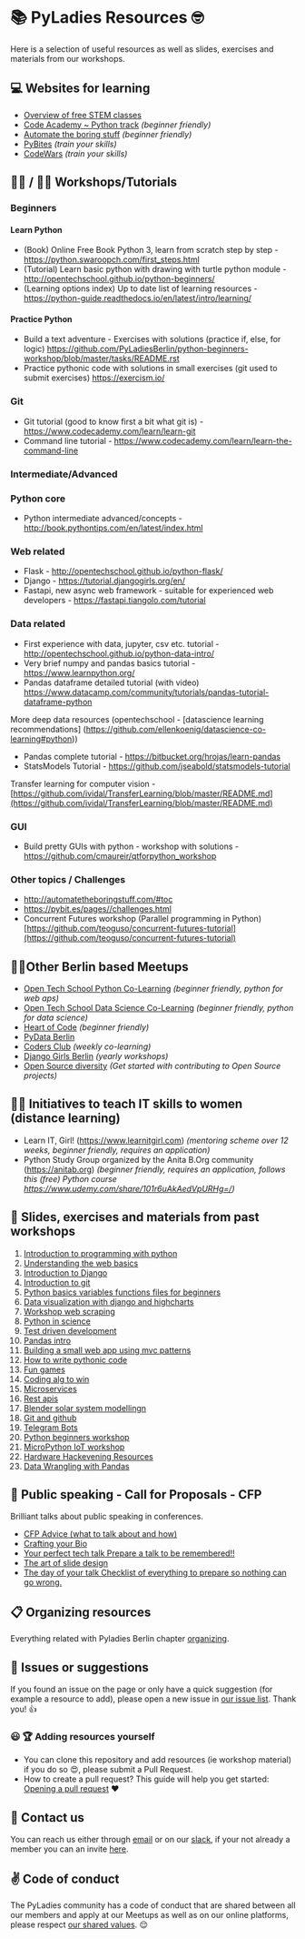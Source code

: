 # 📚 PyLadies Resources 🤓

Here is a selection of useful resources as well as slides, exercises and materials from our workshops.

## :computer: Websites for learning
* [Overview of free STEM classes](https://www.thesimpledollar.com/stem-free-computer-science-classes/)
* [Code Academy ~ Python track](https://www.codecademy.com/catalog/language/python) *(beginner friendly)*
* [Automate the boring stuff](https://automatetheboringstuff.com/) *(beginner friendly)*
* [PyBites](https://pybit.es/pages//challenges.html) *(train your skills)*
* [CodeWars](https://www.codewars.com/dashboard) *(train your skills)*

## 👩‍💻 /  👨‍💻 Workshops/Tutorials
### Beginners
#### Learn Python
* (Book) Online Free Book Python 3, learn from scratch step by step - https://python.swaroopch.com/first_steps.html
* (Tutorial) Learn basic python with drawing with turtle python module - http://opentechschool.github.io/python-beginners/
* (Learning options index) Up to date list of learning resources - https://python-guide.readthedocs.io/en/latest/intro/learning/

#### Practice Python
* Build a text adventure - Exercises with solutions (practice if, else, for logic) https://github.com/PyLadiesBerlin/python-beginners-workshop/blob/master/tasks/README.rst
* Practice pythonic code with solutions in small exercises (git used to submit exercises)  https://exercism.io/

### Git
* Git tutorial (good to know first a bit what git is) - https://www.codecademy.com/learn/learn-git
* Command line tutorial - https://www.codecademy.com/learn/learn-the-command-line

### Intermediate/Advanced

### Python core
* Python intermediate advanced/concepts - http://book.pythontips.com/en/latest/index.html

### Web related
- Flask - http://opentechschool.github.io/python-flask/
- Django - https://tutorial.djangogirls.org/en/
- Fastapi, new async web framework - suitable for experienced web developers - https://fastapi.tiangolo.com/tutorial

### Data related
- First experience with data, jupyter, csv etc. tutorial - http://opentechschool.github.io/python-data-intro/
- Very brief numpy and pandas basics tutorial - https://www.learnpython.org/
- Pandas dataframe detailed tutorial (with video) https://www.datacamp.com/community/tutorials/pandas-tutorial-dataframe-python

More deep data resources (opentechschool - [datascience learning recommendations] (https://github.com/ellenkoenig/datascience-co-learning#python))
- Pandas complete tutorial - https://bitbucket.org/hrojas/learn-pandas
- StatsModels Tutorial - https://github.com/jseabold/statsmodels-tutorial

Transfer learning for computer vision - [https://github.com/ividal/TransferLearning/blob/master/README.md](https://github.com/ividal/TransferLearning/blob/master/README.md)

### GUI
- Build pretty GUIs with python - workshop with solutions - https://github.com/cmaureir/qtforpython_workshop

### Other topics / Challenges
- http://automatetheboringstuff.com/#toc
- https://pybit.es/pages//challenges.html
- Concurrent Futures workshop (Parallel programming in Python) [https://github.com/teoguso/concurrent-futures-tutorial](https://github.com/teoguso/concurrent-futures-tutorial)

## 👩‍💻Other Berlin based Meetups
- [Open Tech School Python Co-Learning](https://www.meetup.com/opentechschool-berlin/) *(beginner friendly, python for web aps)*
- [Open Tech School Data Science Co-Learning](https://www.meetup.com/opentechschool-berlin/) *(beginner friendly, python for data science)*
- [Heart of Code](http://heartofcode.org/) *(beginner friendly)*
- [PyData Berlin](https://www.meetup.com/PyData-Berlin/)
- [Coders Club](https://www.facebook.com/groups/1968788209862149/?multi_permalinks=2151482021592766&notif_id=1535578255867282&notif_t=group_activity) *(weekly co-learning)*
- [Django Girls Berlin](https://djangogirls.org/berlin/) *(yearly workshops)*
- [Open Source diversity](https://opensourcediversity.org/#) *(Get started with contributing to Open Source projects)*

## 👩‍💻 Initiatives to teach IT skills to women (distance learning)
- Learn IT, Girl! (https://www.learnitgirl.com) *(mentoring scheme over 12 weeks, beginner friendly, requires an application)*
- Python Study Group organized by the Anita B.Org community (https://anitab.org) *(beginner friendly, requires an application, follows this (free) Python course https://www.udemy.com/share/101r6uAkAedVpURHg=/)*

## 💾 Slides, exercises and materials from past workshops 

1. [Introduction to programming with python](https://github.com/PyLadiesBerlin/resources/tree/master/workshops/1_introduction_to_programming_with_python)
2. [Understanding the web basics](https://github.com/PyLadiesBerlin/resources/tree/master/workshops/2_understanding_the_web_basics)
3. [Introduction to Django](https://github.com/PyLadiesBerlin/resources/tree/master/workshops/3_introduction_to_django)
4. [Introduction to git](https://github.com/PyLadiesBerlin/resources/tree/master/workshops/4_introduction_to_git)
5. [Python basics variables functions files for beginners](https://github.com/PyLadiesBerlin/resources/tree/master/workshops/5_python_basics_variables_functions_files_for_beginners)
6. [Data visualization with django and highcharts](https://github.com/PyLadiesBerlin/resources/tree/master/workshops/6_data_visualization_with_django_and_highcharts)
7. [Workshop web scraping](https://github.com/PyLadiesBerlin/resources/tree/master/workshops/7_workshop_web_scraping)
8. [Python in science](https://github.com/PyLadiesBerlin/resources/tree/master/workshops/8_python_in_science)
9. [Test driven development](https://github.com/PyLadiesBerlin/resources/tree/master/workshops/9_test_driven_development)
10. [Pandas intro](https://github.com/PyLadiesBerlin/resources/tree/master/workshops/10_pandas_intro)
11. [Building a small web app using mvc patterns](https://github.com/PyLadiesBerlin/resources/tree/master/workshops/11_building_a_small_web_app_using_mvc_patterns)
12. [How to write pythonic code](https://github.com/PyLadiesBerlin/resources/tree/master/workshops/12_how_to_write_pythonic_code)
13. [Fun games](https://github.com/PyLadiesBerlin/resources/tree/master/workshops/13_fun_games)
14. [Coding alg to win](https://github.com/PyLadiesBerlin/resources/tree/master/workshops/14_coding_alg_to_win)
15. [Microservices](https://github.com/PyLadiesBerlin/resources/tree/master/workshops/15_microservices)
16. [Rest apis](https://github.com/PyLadiesBerlin/resources/tree/master/workshops/16_rest_apis)
17. [Blender solar system modellingn](https://github.com/PyLadiesBerlin/resources/tree/master/workshops/17_blender_solar_system_modelling)
18. [Git and github](https://github.com/PyLadiesBerlin/resources/tree/master/workshops/18_git_and_github)
19. [Telegram Bots](https://github.com/PyLadiesBerlin/resources/tree/master/workshops/19_Telegram_Bots)
20. [Python beginners workshop](https://github.com/PyLadiesBerlin/resources/tree/master/workshops/20_python_beginners_workshop)
21. [MicroPython IoT workshop](https://github.com/PyLadiesBerlin/resources/tree/master/workshops/21_Micro_Python_IoT_Workshop)
22. [Hardware Hackevening Resources](https://github.com/PyLadiesBerlin/resources/tree/master/workshops/22_Hardware_hack_evening)
23. [Data Wrangling with Pandas](https://github.com/PyLadiesBerlin/resources/tree/master/workshops/23_Data_Wrangling_Pandas)

## :microphone: Public speaking - Call for Proposals - CFP
Brilliant talks about public speaking in conferences.

 - [CFP Advice (what to talk about and how)](https://www.youtube.com/watch?v=lHIHgauh000)
 - [Crafting your Bio](https://www.youtube.com/watch?v=GPPnvXlVj7w)
 - [Your perfect tech talk Prepare a talk to be remembered!!](https://www.youtube.com/watch?v=AzVr_nsKoZs)
 - [The art of slide design](https://www.youtube.com/watch?v=e5gwEvQah-s)
 - [The day of your talk Checklist of everything to prepare so nothing can go wrong.](https://www.youtube.com/watch?v=m2j6-pjfvuo)

## :clipboard: Organizing resources

Everything related with Pyladies Berlin chapter [organizing](organizing).


## 🐛 Issues or suggestions

If you found an issue on the page or only have a quick suggestion (for example a resource to add), please open a new issue in [our issue list](https://github.com/PyLadiesBerlin/resources/issues). Thank you! 👍


### :smiley: :trophy: Adding resources yourself

- You can clone this repository and add resources (ie workshop material) if you do so :heart_eyes:, please submit a Pull
Request.
- How to create a pull request? This guide will help you get started: [Opening a pull request](https://opensource.guide/how-to-contribute/#opening-a-pull-request) :heart:


## :satellite: Contact us

You can reach us either through [email](berlinpyladies@gmail.com) or on our [slack](https://pyladies-berlin.slack.com), if your not already a member you can an invite [here](https://pyladies-berlin.herokuapp.com/).


## :v: Code of conduct

The PyLadies community has a code of conduct that are shared between all our members and apply at our Meetups as well as on our online platforms, please respect [our shared values](http://www.pyladies.com/CodeOfConduct/). :relieved:
